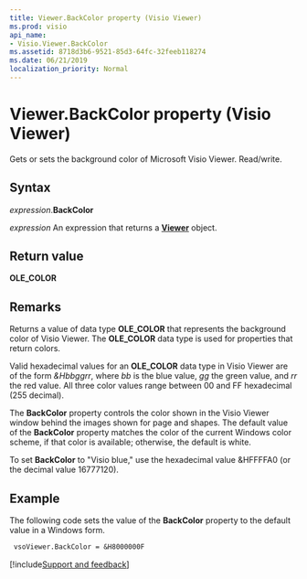 ```yaml
---
title: Viewer.BackColor property (Visio Viewer)
ms.prod: visio
api_name:
- Visio.Viewer.BackColor
ms.assetid: 8718d3b6-9521-85d3-64fc-32feeb118274
ms.date: 06/21/2019
localization_priority: Normal
---
```



# Viewer.BackColor property (Visio Viewer)

Gets or sets the background color of Microsoft Visio Viewer. Read/write.


## Syntax

_expression_.**BackColor**

_expression_ An expression that returns a **[Viewer](Visio.Viewer.md)** object.


## Return value

**OLE_COLOR**


## Remarks

Returns a value of data type **OLE_COLOR** that represents the background color of Visio Viewer. The **OLE_COLOR** data type is used for properties that return colors.

Valid hexadecimal values for an **OLE_COLOR** data type in Visio Viewer are of the form _&Hbbggrr_, where _bb_ is the blue value, _gg_ the green value, and _rr_ the red value. All three color values range between 00 and FF hexadecimal (255 decimal).

The **BackColor** property controls the color shown in the Visio Viewer window behind the images shown for page and shapes. The default value of the **BackColor** property matches the color of the current Windows color scheme, if that color is available; otherwise, the default is white. 

To set **BackColor** to "Visio blue," use the hexadecimal value &HFFFFA0 (or the decimal value 16777120).


## Example

The following code sets the value of the **BackColor** property to the default value in a Windows form.

```vb
 vsoViewer.BackColor = &H8000000F
```

[!include[Support and feedback](~/includes/feedback-boilerplate.md)]